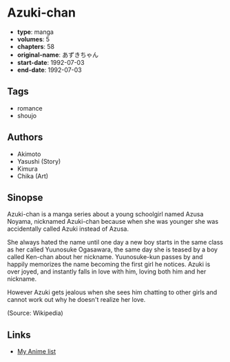 # Azuki-chan

-   **type**: manga
-   **volumes**: 5
-   **chapters**: 58
-   **original-name**: あずきちゃん
-   **start-date**: 1992-07-03
-   **end-date**: 1992-07-03

## Tags

-   romance
-   shoujo

## Authors

-   Akimoto
-   Yasushi (Story)
-   Kimura
-   Chika (Art)

## Sinopse

Azuki-chan is a manga series about a young schoolgirl named Azusa Noyama, nicknamed Azuki-chan because when she was younger she was accidentally called Azuki instead of Azusa.

She always hated the name until one day a new boy starts in the same class as her called Yuunosuke Ogasawara, the same day she is teased by a boy called Ken-chan about her nickname. Yuunosuke-kun passes by and happily memorizes the name becoming the first girl he notices. Azuki is over joyed, and instantly falls in love with him, loving both him and her nickname.

However Azuki gets jealous when she sees him chatting to other girls and cannot work out why he doesn't realize her love.

(Source: Wikipedia)

## Links

-   [My Anime list](https://myanimelist.net/manga/6986/Azuki-chan)
